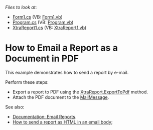 <!-- default file list -->
*Files to look at*:

* [Form1.cs](./CS/Form1.cs) (VB: [Form1.vb](./VB/Form1.vb))
* [Program.cs](./CS/Program.cs) (VB: [Program.vb](./VB/Program.vb))
* [XtraReport1.cs](./CS/XtraReport1.cs) (VB: [XtraReport1.vb](./VB/XtraReport1.vb))
<!-- default file list end -->
# How to Email a Report as a Document in PDF

This example demonstrates how to send a report by e-mail. 

Perform these steps:
* Export a report to PDF using the [XtraReport.ExportToPdf](https://docs.devexpress.com/XtraReports/DevExpress.XtraReports.UI.XtraReport.ExportToPdf.overloads?p=netframework) method.
* Attach the PDF document to the [MailMessage](https://docs.microsoft.com/en-us/dotnet/api/system.net.mail.mailmessage?view=net-5.0).

See also:
* [Documentation: Email Reports](https://docs.devexpress.com/XtraReports/17634/detailed-guide-to-devexpress-reporting/store-and-distribute-reports/export-reports/email-reports).
* [How to send a report as HTML in an email body](https://github.com/DevExpress-Examples/Reporting_how-to-send-a-report-as-html-in-an-email-body-t314020);


